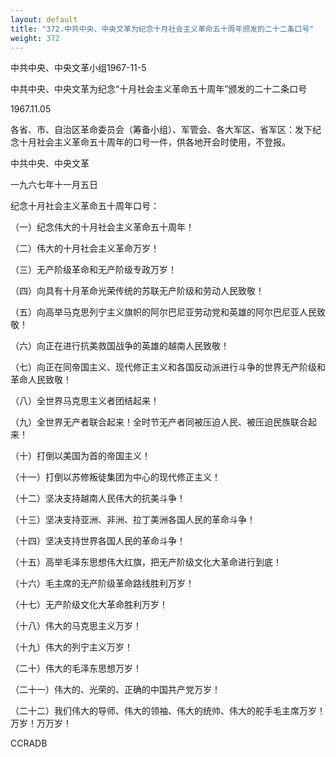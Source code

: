 ```yaml
---
layout: default
title: "372.中共中央、中央文革为纪念十月社会主义革命五十周年颁发的二十二条口号"
weight: 372
---
```


中共中央、中央文革小组1967-11-5

中共中央、中央文革为纪念“十月社会主义革命五十周年”颁发的二十二条口号

1967.11.05

各省、市、自治区革命委员会（筹备小组）、军管会、各大军区、省军区：发下纪念十月社会主义革命五十周年的口号一件，供各地开会时使用，不登报。

中共中央、中央文革

一九六七年十一月五日

纪念十月社会主义革命五十周年口号：

（一）纪念伟大的十月社会主义革命五十周年！

（二）伟大的十月社会主义革命万岁！

（三）无产阶级革命和无产阶级专政万岁！

（四）向具有十月革命光荣传统的苏联无产阶级和劳动人民致敬！

（五）向高举马克思列宁主义旗帜的阿尔巴尼亚劳动党和英雄的阿尔巴尼亚人民致敬！

（六）向正在进行抗美救国战争的英雄的越南人民致敬！

（七）向正在同帝国主义、现代修正主义和各国反动派进行斗争的世界无产阶级和革命人民致敬！

（八）全世界马克思主义者团结起来！

（九）全世界无产者联合起来！全时节无产者同被压迫人民、被压迫民族联合起来！

（十）打倒以美国为首的帝国主义！

（十一）打倒以苏修叛徒集团为中心的现代修正主义！

（十二）坚决支持越南人民伟大的抗美斗争！

（十三）坚决支持亚洲、非洲、拉丁美洲各国人民的革命斗争！

（十四）坚决支持世界各国人民的革命斗争！

（十五）高举毛泽东思想伟大红旗，把无产阶级文化大革命进行到底！

（十六）毛主席的无产阶级革命路线胜利万岁！

（十七）无产阶级文化大革命胜利万岁！

（十八）伟大的马克思主义万岁！

（十九）伟大的列宁主义万岁！

（二十）伟大的毛泽东思想万岁！

（二十一）伟大的、光荣的、正确的中国共产党万岁！

（二十二）我们伟大的导师、伟大的领袖、伟大的统帅、伟大的舵手毛主席万岁！万岁！万万岁！

CCRADB

